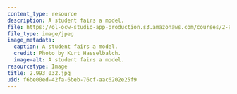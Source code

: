 ```yaml
---
content_type: resource
description: A student fairs a model.
file: https://ol-ocw-studio-app-production.s3.amazonaws.com/courses/2-993-special-topics-in-mechanical-engineering-the-art-and-science-of-boat-design-january-iap-2007/f6be00ed42fa6beb76cfaac6202e25f9_2993032.jpg
file_type: image/jpeg
image_metadata:
  caption: A student fairs a model.
  credit: Photo by Kurt Hasselbalch.
  image-alt: A student fairs a model.
resourcetype: Image
title: 2.993 032.jpg
uid: f6be00ed-42fa-6beb-76cf-aac6202e25f9
---
```

